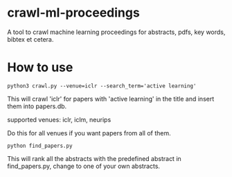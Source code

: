 # crawl-ml-proceedings
A tool to crawl machine learning proceedings for abstracts, pdfs, key words, bibtex et cetera.

# How to use

    python3 crawl.py --venue=iclr --search_term='active learning'

This will crawl 'iclr' for papers with 'active learning' in the title and insert them into papers.db.

supported venues: iclr, iclm, neurips

Do this for all venues if you want papers from all of them.

    python find_papers.py

This will rank all the abstracts with the predefined abstract in find_papers.py, change to one of your own abstracts.
